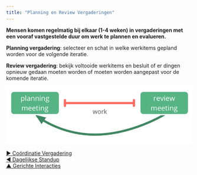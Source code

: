 ```yaml
---
title: "Planning en Review Vergaderingen"
---
```



<strong>Mensen komen regelmatig bij elkaar (1-4 weken) in vergaderingen met een vooraf vastgestelde duur om werk te plannen en evalueren.</strong>

**Planning vergadering**: selecteer en schat in welke werkitems gepland worden voor de volgende iteratie.

**Review vergadering**: bekijk voltooide werkitems en besluit of er dingen opnieuw gedaan moeten worden of moeten worden aangepast voor de komende iteratie.

![Planning en Review Vergaderingen](img/meetings/planning-review.png)

[&#9654; Coördinatie Vergadering](coordination-meeting.html)<br/>[&#9664; Dagelijkse Standup](daily-standup.html)<br/>[&#9650; Gerichte Interacties](focused-interactions.html)

